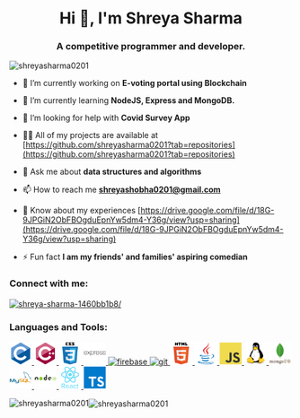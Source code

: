 <h1 align="center">Hi 👋, I'm Shreya Sharma</h1>
<h3 align="center">A competitive programmer and developer.</h3>

<p align="left"> <img src="https://komarev.com/ghpvc/?username=shreyasharma0201&label=Profile%20views&color=0e75b6&style=flat" alt="shreyasharma0201" /> </p>

- 🔭 I’m currently working on **E-voting portal using Blockchain**

- 🌱 I’m currently learning **NodeJS, Express and MongoDB.**

- 🤝 I’m looking for help with **Covid Survey App**

- 👨‍💻 All of my projects are available at [https://github.com/shreyasharma0201?tab=repositories](https://github.com/shreyasharma0201?tab=repositories)

- 💬 Ask me about **data structures and algorithms**

- 📫 How to reach me **shreyashobha0201@gmail.com**

- 📄 Know about my experiences [https://drive.google.com/file/d/18G-9JPGiN2ObFBOgduEpnYw5dm4-Y36g/view?usp=sharing](https://drive.google.com/file/d/18G-9JPGiN2ObFBOgduEpnYw5dm4-Y36g/view?usp=sharing)

- ⚡ Fun fact **I am my friends' and families' aspiring comedian**

<h3 align="left">Connect with me:</h3>
<p align="left">
<a href="https://linkedin.com/in/shreya-sharma-1460bb1b8/" target="blank"><img align="center" src="https://raw.githubusercontent.com/rahuldkjain/github-profile-readme-generator/master/src/images/icons/Social/linked-in-alt.svg" alt="shreya-sharma-1460bb1b8/" height="30" width="40" /></a>
</p>

<h3 align="left">Languages and Tools:</h3>
<p align="left"> <a href="https://www.cprogramming.com/" target="_blank" rel="noreferrer"> <img src="https://raw.githubusercontent.com/devicons/devicon/master/icons/c/c-original.svg" alt="c" width="40" height="40"/> </a> <a href="https://www.w3schools.com/cpp/" target="_blank" rel="noreferrer"> <img src="https://raw.githubusercontent.com/devicons/devicon/master/icons/cplusplus/cplusplus-original.svg" alt="cplusplus" width="40" height="40"/> </a> <a href="https://www.w3schools.com/css/" target="_blank" rel="noreferrer"> <img src="https://raw.githubusercontent.com/devicons/devicon/master/icons/css3/css3-original-wordmark.svg" alt="css3" width="40" height="40"/> </a> <a href="https://expressjs.com" target="_blank" rel="noreferrer"> <img src="https://raw.githubusercontent.com/devicons/devicon/master/icons/express/express-original-wordmark.svg" alt="express" width="40" height="40"/> </a> <a href="https://firebase.google.com/" target="_blank" rel="noreferrer"> <img src="https://www.vectorlogo.zone/logos/firebase/firebase-icon.svg" alt="firebase" width="40" height="40"/> </a> <a href="https://git-scm.com/" target="_blank" rel="noreferrer"> <img src="https://www.vectorlogo.zone/logos/git-scm/git-scm-icon.svg" alt="git" width="40" height="40"/> </a> <a href="https://www.w3.org/html/" target="_blank" rel="noreferrer"> <img src="https://raw.githubusercontent.com/devicons/devicon/master/icons/html5/html5-original-wordmark.svg" alt="html5" width="40" height="40"/> </a> <a href="https://www.java.com" target="_blank" rel="noreferrer"> <img src="https://raw.githubusercontent.com/devicons/devicon/master/icons/java/java-original.svg" alt="java" width="40" height="40"/> </a> <a href="https://developer.mozilla.org/en-US/docs/Web/JavaScript" target="_blank" rel="noreferrer"> <img src="https://raw.githubusercontent.com/devicons/devicon/master/icons/javascript/javascript-original.svg" alt="javascript" width="40" height="40"/> </a> <a href="https://www.linux.org/" target="_blank" rel="noreferrer"> <img src="https://raw.githubusercontent.com/devicons/devicon/master/icons/linux/linux-original.svg" alt="linux" width="40" height="40"/> </a> <a href="https://www.mongodb.com/" target="_blank" rel="noreferrer"> <img src="https://raw.githubusercontent.com/devicons/devicon/master/icons/mongodb/mongodb-original-wordmark.svg" alt="mongodb" width="40" height="40"/> </a> <a href="https://www.mysql.com/" target="_blank" rel="noreferrer"> <img src="https://raw.githubusercontent.com/devicons/devicon/master/icons/mysql/mysql-original-wordmark.svg" alt="mysql" width="40" height="40"/> </a> <a href="https://nodejs.org" target="_blank" rel="noreferrer"> <img src="https://raw.githubusercontent.com/devicons/devicon/master/icons/nodejs/nodejs-original-wordmark.svg" alt="nodejs" width="40" height="40"/> </a> <a href="https://reactjs.org/" target="_blank" rel="noreferrer"> <img src="https://raw.githubusercontent.com/devicons/devicon/master/icons/react/react-original-wordmark.svg" alt="react" width="40" height="40"/> </a> <a href="https://www.typescriptlang.org/" target="_blank" rel="noreferrer"> <img src="https://raw.githubusercontent.com/devicons/devicon/master/icons/typescript/typescript-original.svg" alt="typescript" width="40" height="40"/> </a> </p>

<p><img align="left" src="https://github-readme-stats.vercel.app/api/top-langs?username=shreyasharma0201&show_icons=true&locale=en&layout=compact" alt="shreyasharma0201" /></p>

<!-- <p>&nbsp;<img align="center" src="https://github-readme-stats.vercel.app/api?username=shreyasharma0201&show_icons=true&locale=en" alt="shreyasharma0201" /></p> -->

<p><img align="center" src="https://github-readme-streak-stats.herokuapp.com/?user=shreyasharma0201&" alt="shreyasharma0201" /></p>
